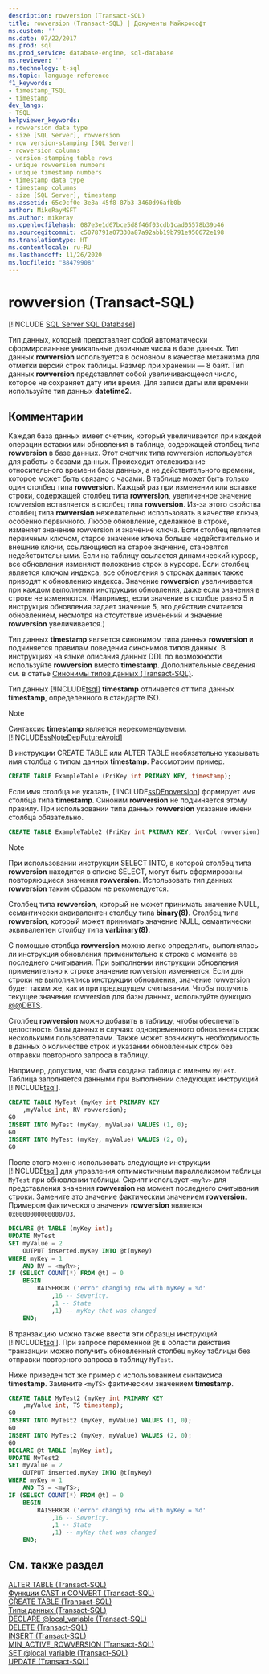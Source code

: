 ```yaml
---
description: rowversion (Transact-SQL)
title: rowversion (Transact-SQL) | Документы Майкрософт
ms.custom: ''
ms.date: 07/22/2017
ms.prod: sql
ms.prod_service: database-engine, sql-database
ms.reviewer: ''
ms.technology: t-sql
ms.topic: language-reference
f1_keywords:
- timestamp_TSQL
- timestamp
dev_langs:
- TSQL
helpviewer_keywords:
- rowversion data type
- size [SQL Server], rowversion
- row version-stamping [SQL Server]
- rowversion columns
- version-stamping table rows
- unique rowversion numbers
- unique timestamp numbers
- timestamp data type
- timestamp columns
- size [SQL Server], timestamp
ms.assetid: 65c9cf0e-3e8a-45f8-87b3-3460d96afb0b
author: MikeRayMSFT
ms.author: mikeray
ms.openlocfilehash: 087e3e1d67bce5d8f46f03cdb1cad05578b39b46
ms.sourcegitcommit: c5078791a07330a87a92abb19b791e950672e198
ms.translationtype: HT
ms.contentlocale: ru-RU
ms.lasthandoff: 11/26/2020
ms.locfileid: "88479908"
---
```

# <a name="rowversion-transact-sql"></a>rowversion (Transact-SQL)
[!INCLUDE [SQL Server SQL Database](../../includes/applies-to-version/sql-asdb.md)]

Тип данных, который представляет собой автоматически сформированные уникальные двоичные числа в базе данных. Тип данных **rowversion** используется в основном в качестве механизма для отметки версий строк таблицы. Размер при хранении — 8 байт. Тип данных **rowversion** представляет собой увеличивающееся число, которое не сохраняет дату или время. Для записи даты или времени используйте тип данных **datetime2**.
  
## <a name="remarks"></a>Комментарии  
Каждая база данных имеет счетчик, который увеличивается при каждой операции вставки или обновления в таблице, содержащей столбец типа **rowversion** в базе данных. Этот счетчик типа rowversion используется для работы с базами данных. Происходит отслеживание относительного времени базы данных, а не действительного времени, которое может быть связано с часами. В таблице может быть только один столбец типа **rowversion**. Каждый раз при изменении или вставке строки, содержащей столбец типа **rowversion**, увеличенное значение rowversion вставляется в столбец типа **rowversion**. Из-за этого свойства столбец типа **rowversion** нежелательно использовать в качестве ключа, особенно первичного. Любое обновление, сделанное в строке, изменяет значение rowversion и значение ключа. Если столбец является первичным ключом, старое значение ключа больше недействительно и внешние ключи, ссылающиеся на старое значение, становятся недействительными. Если на таблицу ссылается динамический курсор, все обновления изменяют положение строк в курсоре. Если столбец является ключом индекса, все обновления в строках данных также приводят к обновлению индекса.  Значение **rowversion** увеличивается при каждом выполнении инструкции обновления, даже если значения в строке не изменяются. (Например, если значение в столбце равно 5 и инструкция обновления задает значение 5, это действие считается обновлением, несмотря на отсутствие изменений и значение **rowversion** увеличивается.)
  
Тип данных **timestamp** является синонимом типа данных **rowversion** и подчиняется правилам поведения синонимов типов данных. В инструкциях на языке описания данных DDL по возможности используйте **rowversion** вместо **timestamp**. Дополнительные сведения см. в статье [Синонимы типов данных (Transact-SQL)](../../t-sql/data-types/data-type-synonyms-transact-sql.md).
  
Тип данных [!INCLUDE[tsql](../../includes/tsql-md.md)] **timestamp** отличается от типа данных **timestamp**, определенного в стандарте ISO.
  
> [!NOTE]  
>  Синтаксис **timestamp** является нерекомендуемым. [!INCLUDE[ssNoteDepFutureAvoid](../../includes/ssnotedepfutureavoid-md.md)]  
  
В инструкции CREATE TABLE или ALTER TABLE необязательно указывать имя столбца с типом данных **timestamp**. Рассмотрим пример.
  
```sql
CREATE TABLE ExampleTable (PriKey int PRIMARY KEY, timestamp);  
```  
  
Если имя столбца не указать, [!INCLUDE[ssDEnoversion](../../includes/ssdenoversion-md.md)] формирует имя столбца типа **timestamp**. Синоним **rowversion** не подчиняется этому правилу. При использовании типа данных **rowversion** указание имени столбца обязательно.
  
```sql
CREATE TABLE ExampleTable2 (PriKey int PRIMARY KEY, VerCol rowversion) ;  
```  
  
> [!NOTE]  
>  При использовании инструкции SELECT INTO, в которой столбец типа **rowversion** находится в списке SELECT, могут быть сформированы повторяющиеся значения **rowversion**. Использовать тип данных **rowversion** таким образом не рекомендуется.  
  
Столбец типа **rowversion**, который не может принимать значение NULL, семантически эквивалентен столбцу типа **binary(8)**. Столбец типа **rowversion**, который может принимать значение NULL, семантически эквивалентен столбцу типа **varbinary(8)**.
  
С помощью столбца **rowversion** можно легко определить, выполнялась ли инструкция обновления применительно к строке с момента ее последнего считывания. При выполнении инструкции обновления применительно к строке значение rowversion изменяется. Если для строки не выполнялись инструкции обновления, значение rowversion будет таким же, как и при предыдущем считывании. Чтобы получить текущее значение rowversion для базы данных, используйте функцию [@@DBTS](../../t-sql/functions/dbts-transact-sql.md).
  
Столбец **rowversion** можно добавить в таблицу, чтобы обеспечить целостность базы данных в случаях одновременного обновления строк несколькими пользователями. Также может возникнуть необходимость в данных о количестве строк и указании обновленных строк без отправки повторного запроса в таблицу.
  
Например, допустим, что была создана таблица с именем `MyTest`. Таблица заполняется данными при выполнении следующих инструкций [!INCLUDE[tsql](../../includes/tsql-md.md)].
  
```sql
CREATE TABLE MyTest (myKey int PRIMARY KEY  
    ,myValue int, RV rowversion);  
GO   
INSERT INTO MyTest (myKey, myValue) VALUES (1, 0);  
GO   
INSERT INTO MyTest (myKey, myValue) VALUES (2, 0);  
GO  
```  
  
После этого можно использовать следующие инструкции [!INCLUDE[tsql](../../includes/tsql-md.md)] для управления оптимистичным параллелизмом таблицы `MyTest` при обновлении таблицы. Скрипт использует `<myRv>` для представления значения **rowversion** на момент последнего считывания строки. Замените это значение фактическим значением **rowversion**. Примером фактического значения **rowversion** является `0x00000000000007D3`.
  
```sql
DECLARE @t TABLE (myKey int);  
UPDATE MyTest  
SET myValue = 2  
    OUTPUT inserted.myKey INTO @t(myKey)   
WHERE myKey = 1   
    AND RV = <myRv>;  
IF (SELECT COUNT(*) FROM @t) = 0  
    BEGIN  
        RAISERROR ('error changing row with myKey = %d'  
            ,16 -- Severity.  
            ,1 -- State   
            ,1) -- myKey that was changed   
    END;  
```  
  


В транзакцию можно также ввести эти образцы инструкций [!INCLUDE[tsql](../../includes/tsql-md.md)]. При запросе переменной `@t` в области действия транзакции можно получить обновленный столбец `myKey` таблицы без отправки повторного запроса в таблицу `MyTest`.

Ниже приведен тот же пример с использованием синтаксиса **timestamp**. Замените `<myTS>` фактическим значением **timestamp**.

```sql
CREATE TABLE MyTest2 (myKey int PRIMARY KEY  
    ,myValue int, TS timestamp);  
GO   
INSERT INTO MyTest2 (myKey, myValue) VALUES (1, 0);  
GO   
INSERT INTO MyTest2 (myKey, myValue) VALUES (2, 0);  
GO  
DECLARE @t TABLE (myKey int);  
UPDATE MyTest2  
SET myValue = 2  
    OUTPUT inserted.myKey INTO @t(myKey)   
WHERE myKey = 1   
    AND TS = <myTS>;  
IF (SELECT COUNT(*) FROM @t) = 0  
    BEGIN  
        RAISERROR ('error changing row with myKey = %d'  
            ,16 -- Severity.  
            ,1 -- State   
            ,1) -- myKey that was changed   
    END;  
```  
  
## <a name="see-also"></a>См. также раздел
[ALTER TABLE (Transact-SQL)](../../t-sql/statements/alter-table-transact-sql.md)  
[Функции CAST и CONVERT (Transact-SQL)](../../t-sql/functions/cast-and-convert-transact-sql.md)  
[CREATE TABLE (Transact-SQL)](../../t-sql/statements/create-table-transact-sql.md)  
[Типы данных (Transact-SQL)](../../t-sql/data-types/data-types-transact-sql.md)  
[DECLARE @local_variable &#40;Transact-SQL&#41;](../../t-sql/language-elements/declare-local-variable-transact-sql.md)  
[DELETE (Transact-SQL)](../../t-sql/statements/delete-transact-sql.md)  
[INSERT (Transact-SQL)](../../t-sql/statements/insert-transact-sql.md)  
[MIN_ACTIVE_ROWVERSION (Transact-SQL)](../../t-sql/functions/min-active-rowversion-transact-sql.md)  
[SET @local_variable &#40;Transact-SQL&#41;](../../t-sql/language-elements/set-local-variable-transact-sql.md)  
[UPDATE (Transact-SQL)](../../t-sql/queries/update-transact-sql.md)
  
  
